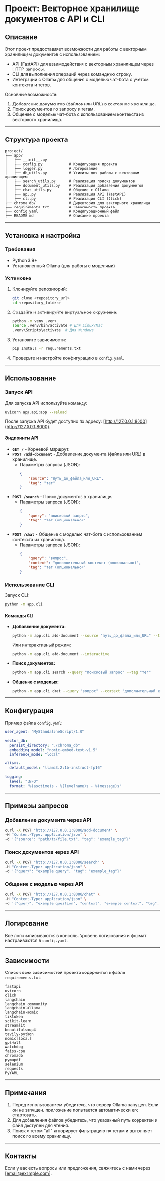 # Проект: Векторное хранилище документов с API и CLI

## Описание
Этот проект предоставляет возможности для работы с векторным хранилищем документов с использованием:
- API (FastAPI) для взаимодействия с векторным хранилищем через HTTP-запросы.
- CLI для выполнения операций через командную строку.
- Интеграции с Ollama для общения с моделью чат-бота с учетом контекста и тегов.

Основные возможности:
1. Добавление документов (файлов или URL) в векторное хранилище.
2. Поиск документов по запросу и тегам.
3. Общение с моделью чат-бота с использованием контекста из векторного хранилища.

---

## Структура проекта

```
project/
├── app/
│   ├── __init__.py
│   ├── config.py            # Конфигурация проекта
│   ├── logger.py            # Логирование
│   ├── db_utils.py          # Утилиты для работы с векторным хранилищем
│   ├── search_utils.py      # Реализация поиска документов
│   ├── document_utils.py    # Реализация добавления документов
│   ├── chat_utils.py        # Общение с Ollama
│   ├── api.py               # Реализация API (FastAPI)
│   ├── cli.py               # Реализация CLI (Click)
├── chroma_db/               # Директория для векторного хранилища
├── requirements.txt         # Зависимости проекта
├── config.yaml              # Конфигурационный файл
├── README.md                # Описание проекта
```

---

## Установка и настройка

### Требования
- Python 3.9+
- Установленный Ollama (для работы с моделями)

### Установка
1. Клонируйте репозиторий:
    ```bash
    git clone <repository_url>
    cd <repository_folder>
    ```

2. Создайте и активируйте виртуальное окружение:
    ```bash
    python -m venv .venv
    source .venv/bin/activate # Для Linux/Mac
    .venv\Scripts\activate  # Для Windows
    ```

3. Установите зависимости:
    ```bash
    pip install -r requirements.txt
    ```

4. Проверьте и настройте конфигурацию в `config.yaml`.

---

## Использование

### Запуск API
Для запуска API используйте команду:
```bash
uvicorn app.api:app --reload
```

После запуска API будет доступно по адресу: [http://127.0.0.1:8000](http://127.0.0.1:8000).

#### Эндпоинты API
- **`GET /`** - Корневой маршрут.
- **`POST /add-document`** - Добавление документа (файла или URL) в хранилище.
    - Параметры запроса (JSON):
      ```json
      {
          "source": "путь_до_файла_или_URL",
          "tag": "тег"
      }
      ```
- **`POST /search`** - Поиск документов в хранилище.
    - Параметры запроса (JSON):
      ```json
      {
          "query": "поисковый запрос",
          "tag": "тег (опционально)"
      }
      ```
- **`POST /chat`** - Общение с моделью чат-бота с использованием контекста из хранилища.
    - Параметры запроса (JSON):
      ```json
      {
          "query": "вопрос",
          "context": "дополнительный контекст (опционально)",
          "tag": "тег (опционально)"
      }
      ```

### Использование CLI

Запуск CLI:
```bash
python -m app.cli
```

#### Команды CLI

- **Добавление документа:**
    ```bash
    python -m app.cli add-document --source "путь_до_файла_или_URL" --tag "тег"
    ```
    Или интерактивный режим:
    ```bash
    python -m app.cli add-document --interactive
    ```

- **Поиск документов:**
    ```bash
    python -m app.cli search --query "поисковый запрос" --tag "тег"
    ```

- **Общение с моделью:**
    ```bash
    python -m app.cli chat --query "вопрос" --context "дополнительный контекст" --tag "тег"
    ```

---

## Конфигурация

Пример файла `config.yaml`:
```yaml
user_agent: "MyStandaloneScript/1.0"

vector_db:
  persist_directory: "./chroma_db"
  embedding_model: "nomic-embed-text-v1.5"
  inference_mode: "local"

ollama:
  default_model: "llama3.2:1b-instruct-fp16"

logging:
  level: "INFO"
  format: "%(asctime)s - %(levelname)s - %(message)s"
```

---

## Примеры запросов

### Добавление документа через API
```bash
curl -X POST "http://127.0.0.1:8000/add-document" \
-H "Content-Type: application/json" \
-d '{"source": "path/to/file.txt", "tag": "example_tag"}'
```

### Поиск документов через API
```bash
curl -X POST "http://127.0.0.1:8000/search" \
-H "Content-Type: application/json" \
-d '{"query": "example query", "tag": "example_tag"}'
```

### Общение с моделью через API
```bash
curl -X POST "http://127.0.0.1:8000/chat" \
-H "Content-Type: application/json" \
-d '{"query": "example question", "context": "example context", "tag": "example_tag"}'
```

---

## Логирование

Все логи записываются в консоль. Уровень логирования и формат настраиваются в `config.yaml`.

---

## Зависимости
Список всех зависимостей проекта содержится в файле `requirements.txt`:
```
fastapi
uvicorn
click
langchain
langchain_community
langchain-ollama
langchain-nomic
tiktoken
scikit-learn
streamlit
beautifulsoup4
tavily-python
nomic[local]
gpt4all
watchdog
faiss-cpu
chromadb
pymupdf
selenium
requests
PyYAML
```

---

## Примечания
1. Перед использованием убедитесь, что сервер Ollama запущен. Если он не запущен, приложение попытается автоматически его стартовать.
2. Для добавления файлов убедитесь, что указанный путь корректен и файл доступен для чтения.
3. Поиск с тегом "all" игнорирует фильтрацию по тегам и выполняет поиск по всему хранилищу.

---

## Контакты
Если у вас есть вопросы или предложения, свяжитесь с нами через [email@example.com].
